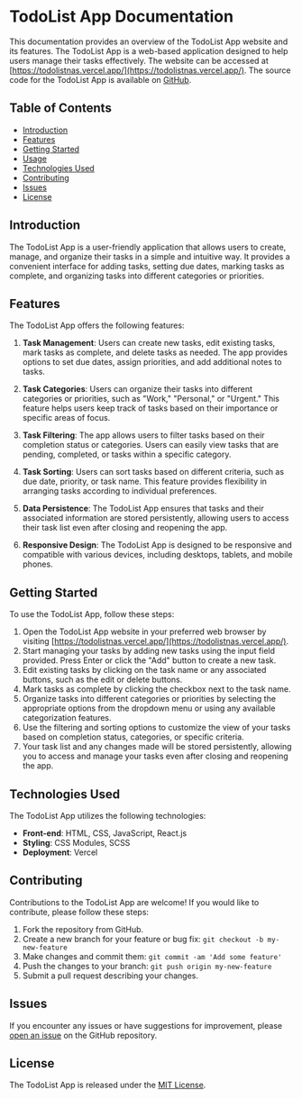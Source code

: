 # TodoList App Documentation

This documentation provides an overview of the TodoList App website and its features. The TodoList App is a web-based application designed to help users manage their tasks effectively. The website can be accessed at [https://todolistnas.vercel.app/](https://todolistnas.vercel.app/). The source code for the TodoList App is available on [GitHub](https://github.com/nasrul-o7/React-todolist-app).

## Table of Contents
- [Introduction](#introduction)
- [Features](#features)
- [Getting Started](#getting-started)
- [Usage](#usage)
- [Technologies Used](#technologies-used)
- [Contributing](#contributing)
- [Issues](#issues)
- [License](#license)

## Introduction
The TodoList App is a user-friendly application that allows users to create, manage, and organize their tasks in a simple and intuitive way. It provides a convenient interface for adding tasks, setting due dates, marking tasks as complete, and organizing tasks into different categories or priorities.

## Features
The TodoList App offers the following features:

1. **Task Management**: Users can create new tasks, edit existing tasks, mark tasks as complete, and delete tasks as needed. The app provides options to set due dates, assign priorities, and add additional notes to tasks.

2. **Task Categories**: Users can organize their tasks into different categories or priorities, such as "Work," "Personal," or "Urgent." This feature helps users keep track of tasks based on their importance or specific areas of focus.

3. **Task Filtering**: The app allows users to filter tasks based on their completion status or categories. Users can easily view tasks that are pending, completed, or tasks within a specific category.

4. **Task Sorting**: Users can sort tasks based on different criteria, such as due date, priority, or task name. This feature provides flexibility in arranging tasks according to individual preferences.

5. **Data Persistence**: The TodoList App ensures that tasks and their associated information are stored persistently, allowing users to access their task list even after closing and reopening the app.

6. **Responsive Design**: The TodoList App is designed to be responsive and compatible with various devices, including desktops, tablets, and mobile phones.

## Getting Started
To use the TodoList App, follow these steps:

1. Open the TodoList App website in your preferred web browser by visiting [https://todolistnas.vercel.app/](https://todolistnas.vercel.app/).
2. Start managing your tasks by adding new tasks using the input field provided. Press Enter or click the "Add" button to create a new task.
3. Edit existing tasks by clicking on the task name or any associated buttons, such as the edit or delete buttons.
4. Mark tasks as complete by clicking the checkbox next to the task name.
5. Organize tasks into different categories or priorities by selecting the appropriate options from the dropdown menu or using any available categorization features.
6. Use the filtering and sorting options to customize the view of your tasks based on completion status, categories, or specific criteria.
7. Your task list and any changes made will be stored persistently, allowing you to access and manage your tasks even after closing and reopening the app.

## Technologies Used
The TodoList App utilizes the following technologies:

- **Front-end**: HTML, CSS, JavaScript, React.js
- **Styling**: CSS Modules, SCSS
- **Deployment**: Vercel

## Contributing
Contributions to the TodoList App are welcome! If you would like to contribute, please follow these steps:

1. Fork the repository from GitHub.
2. Create a new branch for your feature or bug fix: `git checkout -b my-new-feature`
3. Make changes and commit them: `git commit -am 'Add some feature'`
4. Push the changes to your branch: `git push origin my-new-feature`
5. Submit a pull request describing your changes.

## Issues
If you encounter any issues or have suggestions for improvement, please [open an issue](https://github.com/nasrul-o7/React-todolist-app/issues) on the GitHub repository.

## License
The TodoList App is released under the [MIT License](https://github.com/nasrul-o7/React-todolist-app/blob/main/LICENSE).
